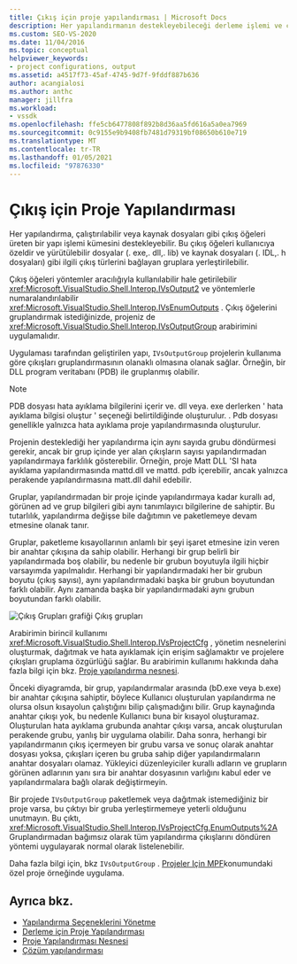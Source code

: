 ```yaml
---
title: Çıkış için proje yapılandırması | Microsoft Docs
description: Her yapılandırmanın destekleyebileceği derleme işlemi ve çıkış öğelerinin kullanılabilir duruma getirilme arabirimlerini ve yöntemlerini öğrenin.
ms.custom: SEO-VS-2020
ms.date: 11/04/2016
ms.topic: conceptual
helpviewer_keywords:
- project configurations, output
ms.assetid: a4517f73-45af-4745-9d7f-9fddf887b636
author: acangialosi
ms.author: anthc
manager: jillfra
ms.workload:
- vssdk
ms.openlocfilehash: ffe5cb6477808f892b8d36aa5fd616a5a0ea7969
ms.sourcegitcommit: 0c9155e9b9408fb7481d79319bf08650b610e719
ms.translationtype: MT
ms.contentlocale: tr-TR
ms.lasthandoff: 01/05/2021
ms.locfileid: "97876330"
---
```

# <a name="project-configuration-for-output"></a>Çıkış için Proje Yapılandırması
Her yapılandırma, çalıştırılabilir veya kaynak dosyaları gibi çıkış öğeleri üreten bir yapı işlemi kümesini destekleyebilir. Bu çıkış öğeleri kullanıcıya özeldir ve yürütülebilir dosyalar (. exe,. dll,. lib) ve kaynak dosyaları (. IDL,. h dosyaları) gibi ilgili çıkış türlerini bağlayan gruplara yerleştirilebilir.

 Çıkış öğeleri yöntemler aracılığıyla kullanılabilir hale getirilebilir <xref:Microsoft.VisualStudio.Shell.Interop.IVsOutput2> ve yöntemlerle numaralandırılabilir <xref:Microsoft.VisualStudio.Shell.Interop.IVsEnumOutputs> . Çıkış öğelerini gruplandırmak istediğinizde, projeniz de <xref:Microsoft.VisualStudio.Shell.Interop.IVsOutputGroup> arabirimini uygulamalıdır.

 Uygulaması tarafından geliştirilen yapı, `IVsOutputGroup` projelerin kullanıma göre çıkışları gruplandırmasının olanaklı olmasına olanak sağlar. Örneğin, bir DLL program veritabanı (PDB) ile gruplanmış olabilir.

> [!NOTE]
> PDB dosyası hata ayıklama bilgilerini içerir ve. dll veya. exe derlerken ' hata ayıklama bilgisi oluştur ' seçeneği belirtildiğinde oluşturulur. . Pdb dosyası genellikle yalnızca hata ayıklama proje yapılandırmasında oluşturulur.

 Projenin desteklediği her yapılandırma için aynı sayıda grubu döndürmesi gerekir, ancak bir grup içinde yer alan çıkışların sayısı yapılandırmadan yapılandırmaya farklılık gösterebilir. Örneğin, proje Matt DLL 'SI hata ayıklama yapılandırmasında mattd.dll ve mattd. pdb içerebilir, ancak yalnızca perakende yapılandırmasına matt.dll dahil edebilir.

 Gruplar, yapılandırmadan bir proje içinde yapılandırmaya kadar kurallı ad, görünen ad ve grup bilgileri gibi aynı tanımlayıcı bilgilerine de sahiptir. Bu tutarlılık, yapılandırma değişse bile dağıtımın ve paketlemeye devam etmesine olanak tanır.

 Gruplar, paketleme kısayollarının anlamlı bir şeyi işaret etmesine izin veren bir anahtar çıkışına da sahip olabilir. Herhangi bir grup belirli bir yapılandırmada boş olabilir, bu nedenle bir grubun boyutuyla ilgili hiçbir varsayımda yapılmalıdır. Herhangi bir yapılandırmadaki her bir grubun boyutu (çıkış sayısı), aynı yapılandırmadaki başka bir grubun boyutundan farklı olabilir. Aynı zamanda başka bir yapılandırmadaki aynı grubun boyutundan farklı olabilir.

 ![Çıkış Grupları grafiği](../../extensibility/internals/media/vsoutputgroups.gif "vsOutputGroups") Çıkış grupları

 Arabirimin birincil kullanımı <xref:Microsoft.VisualStudio.Shell.Interop.IVsProjectCfg> , yönetim nesnelerini oluşturmak, dağıtmak ve hata ayıklamak için erişim sağlamaktır ve projelere çıkışları gruplama özgürlüğü sağlar. Bu arabirimin kullanımı hakkında daha fazla bilgi için bkz. [Proje yapılandırma nesnesi](../../extensibility/internals/project-configuration-object.md).

 Önceki diyagramda, bir grup, yapılandırmalar arasında (bD.exe veya b.exe) bir anahtar çıkışına sahiptir, böylece Kullanıcı oluşturulan yapılandırma ne olursa olsun kısayolun çalıştığını bilip çalışmadığını bilir. Grup kaynağında anahtar çıkışı yok, bu nedenle Kullanıcı buna bir kısayol oluşturamaz. Oluşturulan hata ayıklama grubunda anahtar çıkışı varsa, ancak oluşturulan perakende grubu, yanlış bir uygulama olabilir. Daha sonra, herhangi bir yapılandırmanın çıkış içermeyen bir grubu varsa ve sonuç olarak anahtar dosyası yoksa, çıkışları içeren bu gruba sahip diğer yapılandırmaların anahtar dosyaları olamaz. Yükleyici düzenleyiciler kurallı adların ve grupların görünen adlarının yanı sıra bir anahtar dosyasının varlığını kabul eder ve yapılandırmalara bağlı olarak değiştirmeyin.

 Bir projede `IVsOutputGroup` paketlemek veya dağıtmak istemediğiniz bir proje varsa, bu çıktıyı bir gruba yerleştirmemeye yeterli olduğunu unutmayın. Bu çıktı, <xref:Microsoft.VisualStudio.Shell.Interop.IVsProjectCfg.EnumOutputs%2A> Gruplandırmadan bağımsız olarak tüm yapılandırma çıkışlarını döndüren yöntemi uygulayarak normal olarak listelenebilir.

 Daha fazla bilgi için, bkz `IVsOutputGroup` . [Projeler Için MPF](https://github.com/tunnelvisionlabs/MPFProj10)konumundaki özel proje örneğinde uygulama.

## <a name="see-also"></a>Ayrıca bkz.
- [Yapılandırma Seçeneklerini Yönetme](../../extensibility/internals/managing-configuration-options.md)
- [Derleme için Proje Yapılandırması](../../extensibility/internals/project-configuration-for-building.md)
- [Proje Yapılandırması Nesnesi](../../extensibility/internals/project-configuration-object.md)
- [Çözüm yapılandırması](../../extensibility/internals/solution-configuration.md)
